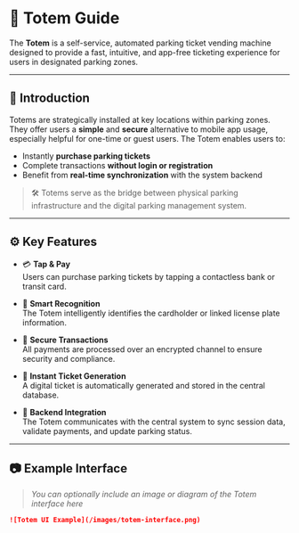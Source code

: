 # 🏪 Totem Guide

The **Totem** is a self-service, automated parking ticket vending machine designed to provide a fast, intuitive, and app-free ticketing experience for users in designated parking zones.

---

## 🧭 Introduction

Totems are strategically installed at key locations within parking zones. They offer users a **simple** and **secure** alternative to mobile app usage, especially helpful for one-time or guest users. The Totem enables users to:

- Instantly **purchase parking tickets**
- Complete transactions **without login or registration**
- Benefit from **real-time synchronization** with the system backend

> 🛠️ Totems serve as the bridge between physical parking infrastructure and the digital parking management system.

---

## ⚙️ Key Features

- 💳 **Tap & Pay**  
  Users can purchase parking tickets by tapping a contactless bank or transit card.

- 🧠 **Smart Recognition**  
  The Totem intelligently identifies the cardholder or linked license plate information.

- 🔐 **Secure Transactions**  
  All payments are processed over an encrypted channel to ensure security and compliance.

- 🎫 **Instant Ticket Generation**  
  A digital ticket is automatically generated and stored in the central database.

- 📡 **Backend Integration**  
  The Totem communicates with the central system to sync session data, validate payments, and update parking status.

---

## 📷 Example Interface

> *You can optionally include an image or diagram of the Totem interface here*

```md
![Totem UI Example](/images/totem-interface.png)

